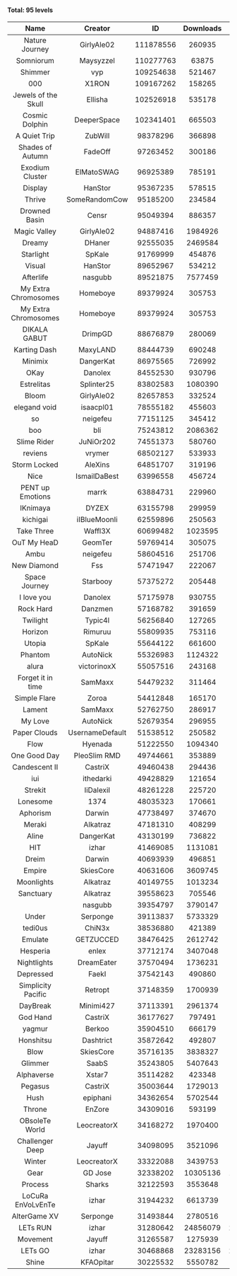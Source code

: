 #### Total: 95 levels

| Name | Creator | ID | Downloads | Likes |
|:---:|:---:|:---:|:---:|:---:|
| Nature Journey | GirlyAle02 | 111878556 | 260935 | 16199
| Somniorum | Maysyzzel | 110277763 | 63875 | 3835
| Shimmer | vyp | 109254638 | 521467 | 45049
| 000 | X1RON | 109167262 | 158265 | 6800
| Jewels of the Skull | Ellisha | 102526918 | 535178 | 24968
| Cosmic Dolphin | DeeperSpace | 102341401 | 665503 | 55527
| A Quiet Trip | ZubWill | 98378296 | 366898 | 30963
| Shades of Autumn | FadeOff | 97263452 | 300186 | 17655
| Exodium Cluster | ElMatoSWAG | 96925389 | 785191 | 84889
| Display | HanStor | 95367235 | 578515 | 66003
| Thrive | SomeRandomCow | 95185200 | 234584 | 15768
| Drowned Basin | Censr | 95049394 | 886357 | 92192
| Magic Valley | GirlyAle02 | 94887416 | 1984926 | 217687
| Dreamy | DHaner | 92555035 | 2469584 | 249092
| Starlight | SpKale | 91769999 | 454876 | 56632
| Visual | HanStor | 89652967 | 534212 | 57580
| Afterlife | nasgubb | 89521875 | 7577459 | 494203
| My Extra Chromosomes | Homeboye | 89379924 | 305753 | 22503
| My Extra Chromosomes | Homeboye | 89379924 | 305753 | 22503
| DIKALA GABUT | DrimpGD | 88676879 | 280069 | 17984
| Karting Dash | MaxyLAND | 88444739 | 690248 | 54524
| Minimix | DangerKat | 86975565 | 726992 | 65896
| OKay | Danolex | 84552530 | 930796 | 92456
| Estrelitas | Splinter25 | 83802583 | 1080390 | 97579
| Bloom | GirlyAle02 | 82657853 | 332524 | 30172
| elegand void | isaacpl01 | 78555182 | 455603 | 28674
| so | neigefeu | 77151125 | 345412 | 29636
| boo | bli | 75243812 | 2086362 | 177733
| Slime Rider | JuNiOr202 | 74551373 | 580760 | 32212
| reviens | vrymer | 68502127 | 533933 | 33523
| Storm Locked | AleXins | 64851707 | 319196 | 24872
| Nice | IsmailDaBest | 63996558 | 456724 | 26193
| PENT up Emotions | marrk | 63884731 | 229960 | 15221
| IKnimaya | DYZEX | 63155798 | 299959 | 20920
| kichigai | iIBlueMoonIi | 62559896 | 250563 | 11362
| Take Three | Waffl3X | 60699482 | 1023595 | 90073
| OuT My HeaD | GeomTer | 59769414 | 305075 | 21177
| Ambu | neigefeu | 58604516 | 251706 | 23697
| New Diamond | Fss | 57471947 | 222067 | 16715
| Space Journey | Starbooy | 57375272 | 205448 | 15292
| I love you | Danolex | 57175978 | 930755 | 101496
| Rock Hard | Danzmen | 57168782 | 391659 | 32569
| Twilight | Typic4l | 56256840 | 127265 | 10521
| Horizon | Rimuruu | 55809935 | 753116 | 81992
| Utopia | SpKale | 55644122 | 661600 | 66763
| Phantom | AutoNick | 55326983 | 1124322 | 76662
| alura | victorinoxX | 55057516 | 243168 | 19506
| Forget it in time | SamMaxx | 54479232 | 311464 | 25473
| Simple Flare | Zoroa | 54412848 | 165170 | 22803
| Lament | SamMaxx | 52762750 | 286917 | 33942
| My Love | AutoNick | 52679354 | 296955 | 30037
| Paper Clouds | UsernameDefault | 51538512 | 250582 | 31388
| Flow | Hyenada | 51222550 | 1094340 | 119221
| One Good Day | PleoSlim RMD | 49744661 | 353889 | 38416
| Candescent II | CastriX | 49460438 | 294436 | 38320
| iui | ithedarki | 49428829 | 121654 | 17688
| Strekit | IiDalexiI | 48261228 | 225720 | 31627
| Lonesome | 1374 | 48035323 | 170661 | 22444
| Aphorism | Darwin | 47738497 | 374670 | 48387
| Meraki | Alkatraz | 47181310 | 408299 | 47733
| Aline | DangerKat | 43130199 | 736822 | 77322
| HIT | izhar | 41469085 | 1131081 | 113123
| Dreim | Darwin | 40693939 | 496851 | 59925
| Empire | SkiesCore | 40631606 | 3609745 | 332577
| Moonlights | Alkatraz | 40149755 | 1013234 | 83918
| Sanctuary | Alkatraz | 39558623 | 705546 | 89764
|   | nasgubb | 39354797 | 3790147 | 280421
| Under | Serponge | 39113837 | 5733329 | 520063
| tedi0us | ChiN3x | 38536880 | 421389 | 53703
| Emulate | GETZUCCED | 38476425 | 2612742 | 243138
| Hesperia | enlex | 37712174 | 3407048 | 237186
| Nightlights | DreamEater | 37570494 | 1736231 | 158107
| Depressed | FaekI | 37542143 | 490860 | 67144
| Simplicity Pacific | Retropt | 37148359 | 1700939 | 176921
| DayBreak | Minimi427 | 37113391 | 2961374 | 295868
| God Hand | CastriX | 36177627 | 797491 | 101612
| yagmur | Berkoo | 35904510 | 666179 | 84696
| Honshitsu | Dashtrict | 35872642 | 492807 | 80028
| Blow | SkiesCore | 35716135 | 3838327 | 365314
| Glimmer | SaabS | 35243805 | 5407643 | 423725
| Alphaverse | Xstar7 | 35114282 | 423348 | 71707
| Pegasus | CastriX | 35003644 | 1729013 | 206682
| Hush | epiphani | 34362654 | 5702544 | 460432
| Throne | EnZore | 34309016 | 593199 | 94149
| OBsoleTe World | LeocreatorX | 34168272 | 1970400 | 192107
| Challenger Deep | Jayuff | 34098095 | 3521096 | 203113
| Winter | LeocreatorX | 33322088 | 3439753 | 340535
| Gear | GD Jose | 32338202 | 10305136 | 1281816
| Process | Sharks | 32122593 | 3553648 | 441841
| LoCuRa EnVoLvEnTe | izhar | 31944232 | 6613739 | 695285
| AlterGame XV | Serponge | 31493844 | 2780516 | 243502
| LETs  RUN | izhar | 31280642 | 24856079 | 2527759
| Movement | Jayuff | 31265587 | 1275939 | 146686
| LETs GO | izhar | 30468868 | 23283156 | 2138083
| Shine | KFAOpitar | 30225532 | 5550782 | 614061
